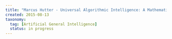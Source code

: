 ```yaml
---
title: "Marcus Hutter - Universal Algorithmic Intelligence: A Mathematical Top→Down Approach (2007)"
created: 2015-08-13
taxonomy:
  tag: [Artificial General Intelligence]
  status: in progress
---
```

